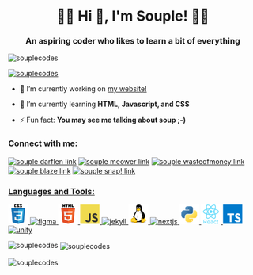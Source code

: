 <h1 align="center">🍜🍲 Hi 👋, I'm Souple! 🍜🍲</h1>
<h3 align="center">An aspiring coder who likes to learn a bit of everything</h3>

<p align="left"> <img src="https://komarev.com/ghpvc/?username=souplecodes&label=Profile%20views&color=0e75b6&style=flat" alt="souplecodes" /> </p>

<p align="left"> <a href="https://github.com/ryo-ma/github-profile-trophy"><img src="https://github-profile-trophy.vercel.app/?username=souplecodes" alt="souplecodes" /></a> </p>

- 🔭 I’m currently working on [my website!](souplecodes.github.io)

- 🌱 I’m currently learning **HTML, Javascript, and CSS**

- ⚡ Fun fact: **You may see me talking about soup ;-)**

<h3 align="left">Connect with me:</h3>
<p align="left">
  <a href="https://darflen.com/users/souple" target="blank"><img align="center" src="https://static.darflen.com/uploads/medium/icon.jpg" alt="souple darflen link" height="30" width="30" /></a>
  <a href="https://app.meower.org/users/souple" target="blank"><img align="center" src="https://app.meower.org/assets/meowy-93c25f40.svg" alt="souple meower link" height="30" width="40" /></a>
   <a href="https://wasteof.money/users/souple" target="blank"><img align="center" src="https://api.wasteof.money/users/wasteof.money/picture" alt="souple wasteofmoney link" height="30" width="30" /></a>
  <a href="https://www.blazeapp.net/profile/souple/profile" target="blank"><img align="center" src="https://static.wixstatic.com/media/0a8e45_310070b118cb43949349ad26c5e787d8%7Emv2.png/v1/fill/w_192%2Ch_192%2Clg_1%2Cusm_0.66_1.00_0.01/0a8e45_310070b118cb43949349ad26c5e787d8%7Emv2.png" alt="souple blaze link" height="30" width="30" /></a>
  <a href="https://forum.snap.berkeley.edu/u/souple/summary" target="blank"><img align="center" src="https://cdn.forum.snap.berkeley.edu/optimized/1X/971404ec1bfd7c4380d80420183f8f79e237e007_2_180x180.png" alt="souple snap! link" height="30" width="30"
</p>

<h3 align="left">Languages and Tools:</h3>
<p align="left"> <a href="https://www.w3schools.com/css/" target="_blank" rel="noreferrer"> <img src="https://raw.githubusercontent.com/devicons/devicon/master/icons/css3/css3-original-wordmark.svg" alt="css3" width="40" height="40"/> </a> <a href="https://www.figma.com/" target="_blank" rel="noreferrer"> <img src="https://www.vectorlogo.zone/logos/figma/figma-icon.svg" alt="figma" width="40" height="40"/> </a> <a href="https://www.w3.org/html/" target="_blank" rel="noreferrer"> <img src="https://raw.githubusercontent.com/devicons/devicon/master/icons/html5/html5-original-wordmark.svg" alt="html5" width="40" height="40"/> </a> <a href="https://developer.mozilla.org/en-US/docs/Web/JavaScript" target="_blank" rel="noreferrer"> <img src="https://raw.githubusercontent.com/devicons/devicon/master/icons/javascript/javascript-original.svg" alt="javascript" width="40" height="40"/> </a> <a href="https://jekyllrb.com/" target="_blank" rel="noreferrer"> <img src="https://www.vectorlogo.zone/logos/jekyllrb/jekyllrb-icon.svg" alt="jekyll" width="40" height="40"/> </a> <a href="https://www.linux.org/" target="_blank" rel="noreferrer"> <img src="https://raw.githubusercontent.com/devicons/devicon/master/icons/linux/linux-original.svg" alt="linux" width="40" height="40"/> </a> <a href="https://nextjs.org/" target="_blank" rel="noreferrer"> <img src="https://cdn.worldvectorlogo.com/logos/nextjs-2.svg" alt="nextjs" width="40" height="40"/> </a> <a href="https://www.python.org" target="_blank" rel="noreferrer"> <img src="https://raw.githubusercontent.com/devicons/devicon/master/icons/python/python-original.svg" alt="python" width="40" height="40"/> </a> <a href="https://reactjs.org/" target="_blank" rel="noreferrer"> <img src="https://raw.githubusercontent.com/devicons/devicon/master/icons/react/react-original-wordmark.svg" alt="react" width="40" height="40"/> </a> <a href="https://www.typescriptlang.org/" target="_blank" rel="noreferrer"> <img src="https://raw.githubusercontent.com/devicons/devicon/master/icons/typescript/typescript-original.svg" alt="typescript" width="40" height="40"/> </a> <a href="https://unity.com/" target="_blank" rel="noreferrer"> <img src="https://www.vectorlogo.zone/logos/unity3d/unity3d-icon.svg" alt="unity" width="40" height="40"/> </a> </p>

<p><img align="left" src="https://github-readme-stats.vercel.app/api/top-langs?username=souplecodes&show_icons=true&locale=en&layout=compact" alt="souplecodes" /></p>

<p>&nbsp;<img align="center" src="https://github-readme-stats.vercel.app/api?username=souplecodes&show_icons=true&locale=en" alt="souplecodes" /></p>

<p><img align="center" src="https://github-readme-streak-stats.herokuapp.com/?user=souplecodes&" alt="souplecodes" /></p>
